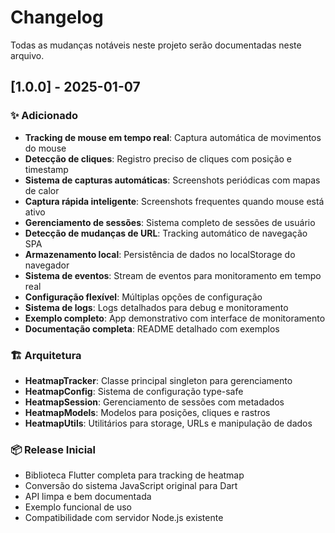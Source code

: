 # Changelog

Todas as mudanças notáveis neste projeto serão documentadas neste arquivo.

## [1.0.0] - 2025-01-07

### ✨ Adicionado
- **Tracking de mouse em tempo real**: Captura automática de movimentos do mouse
- **Detecção de cliques**: Registro preciso de cliques com posição e timestamp
- **Sistema de capturas automáticas**: Screenshots periódicas com mapas de calor
- **Captura rápida inteligente**: Screenshots frequentes quando mouse está ativo
- **Gerenciamento de sessões**: Sistema completo de sessões de usuário
- **Detecção de mudanças de URL**: Tracking automático de navegação SPA
- **Armazenamento local**: Persistência de dados no localStorage do navegador
- **Sistema de eventos**: Stream de eventos para monitoramento em tempo real
- **Configuração flexível**: Múltiplas opções de configuração
- **Sistema de logs**: Logs detalhados para debug e monitoramento
- **Exemplo completo**: App demonstrativo com interface de monitoramento
- **Documentação completa**: README detalhado com exemplos

### 🏗️ Arquitetura
- **HeatmapTracker**: Classe principal singleton para gerenciamento
- **HeatmapConfig**: Sistema de configuração type-safe
- **HeatmapSession**: Gerenciamento de sessões com metadados
- **HeatmapModels**: Modelos para posições, cliques e rastros
- **HeatmapUtils**: Utilitários para storage, URLs e manipulação de dados

### 📦 Release Inicial
- Biblioteca Flutter completa para tracking de heatmap
- Conversão do sistema JavaScript original para Dart
- API limpa e bem documentada
- Exemplo funcional de uso
- Compatibilidade com servidor Node.js existente